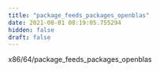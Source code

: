 ```yaml
---
title: "package_feeds_packages_openblas"
date: 2021-08-01 08:19:05.755294
hidden: false
draft: false
---
```


x86/64/package_feeds_packages_openblas

